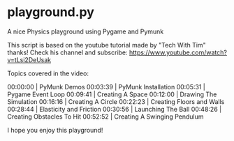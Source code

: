 # playground.py
A nice Physics playground using Pygame and Pymunk

This script is based on the youtube tutorial made by "Tech With Tim" thanks!
Check his channel and subscribe: https://www.youtube.com/watch?v=tLsi2DeUsak

Topics covered in the video:

00:00:00 | PyMunk Demos
00:03:39 | PyMunk Installation
00:05:31 | Pygame Event Loop
00:09:41 | Creating A Space
00:12:00 | Drawing The Simulation
00:16:16 | Creating A Circle
00:22:23 | Creating Floors and Walls
00:28:44 | Elasticity and Friction
00:30:56 | Launching The Ball
00:48:26 | Creating Obstacles To Hit
00:52:52 | Creating A Swinging Pendulum

I hope you enjoy this playground!
